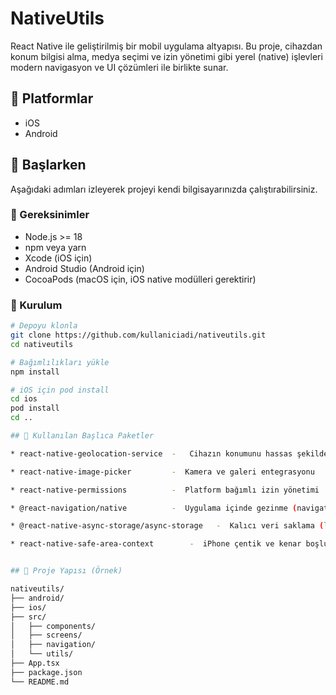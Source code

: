 # NativeUtils

React Native ile geliştirilmiş bir mobil uygulama altyapısı. Bu proje, cihazdan konum bilgisi alma, medya seçimi ve izin yönetimi gibi yerel (native) işlevleri modern navigasyon ve UI çözümleri ile birlikte sunar.

## 📱 Platformlar

- iOS
- Android

## 🚀 Başlarken

Aşağıdaki adımları izleyerek projeyi kendi bilgisayarınızda çalıştırabilirsiniz.

### 🔧 Gereksinimler

- Node.js >= 18
- npm veya yarn
- Xcode (iOS için)
- Android Studio (Android için)
- CocoaPods (macOS için, iOS native modülleri gerektirir)

### 🔨 Kurulum

```bash
# Depoyu klonla
git clone https://github.com/kullaniciadi/nativeutils.git
cd nativeutils

# Bağımlılıkları yükle
npm install

# iOS için pod install
cd ios
pod install
cd ..

## 🧩 Kullanılan Başlıca Paketler

* react-native-geolocation-service  -	Cihazın konumunu hassas şekilde almak için

* react-native-image-picker	        -  Kamera ve galeri entegrasyonu

* react-native-permissions	        -  Platform bağımlı izin yönetimi

* @react-navigation/native	        -  Uygulama içinde gezinme (navigation)

* @react-native-async-storage/async-storage	  -  Kalıcı veri saklama (local storage)

* react-native-safe-area-context	    -  iPhone çentik ve kenar boşluklarını yönetme


## 📂 Proje Yapısı (Örnek)

nativeutils/
├── android/
├── ios/
├── src/
│   ├── components/
│   ├── screens/
│   ├── navigation/
│   └── utils/
├── App.tsx
├── package.json
└── README.md
